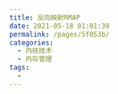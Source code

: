 ```yaml
---
title: 反向映射RMAP
date: 2021-05-18 01:01:39
permalink: /pages/5f053b/
categories:
  - 内核技术
  - 内存管理
tags:
  - 
---
```

